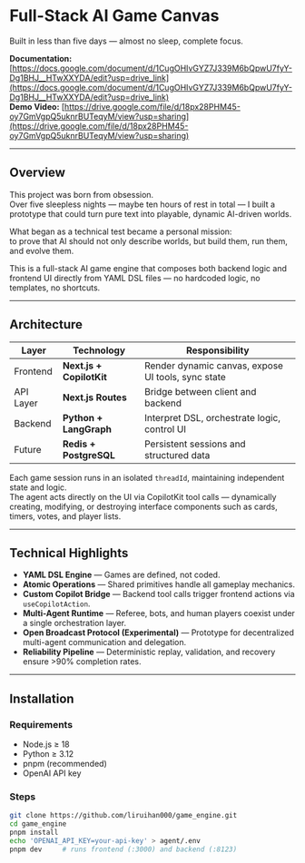 # Full-Stack AI Game Canvas

Built in less than five days — almost no sleep, complete focus.

**Documentation:** [https://docs.google.com/document/d/1CugOHIvGYZ7J339M6bQpwU7fyY-Dg1BHJ__HTwXXYDA/edit?usp=drive_link](https://docs.google.com/document/d/1CugOHIvGYZ7J339M6bQpwU7fyY-Dg1BHJ__HTwXXYDA/edit?usp=drive_link)  
**Demo Video:** [https://drive.google.com/file/d/18px28PHM45-oy7GmVgpQ5uknrBUTeqyM/view?usp=sharing](https://drive.google.com/file/d/18px28PHM45-oy7GmVgpQ5uknrBUTeqyM/view?usp=sharing)

---

## Overview

This project was born from obsession.  
Over five sleepless nights — maybe ten hours of rest in total — I built a prototype that could turn pure text into playable, dynamic AI-driven worlds.

What began as a technical test became a personal mission:  
to prove that AI should not only describe worlds, but build them, run them, and evolve them.

This is a full-stack AI game engine that composes both backend logic and frontend UI directly from YAML DSL files — no hardcoded logic, no templates, no shortcuts.

---

## Architecture

| Layer | Technology | Responsibility |
|-------|-------------|----------------|
| Frontend | **Next.js + CopilotKit** | Render dynamic canvas, expose UI tools, sync state |
| API Layer | **Next.js Routes** | Bridge between client and backend |
| Backend | **Python + LangGraph** | Interpret DSL, orchestrate logic, control UI |
| Future | **Redis + PostgreSQL** | Persistent sessions and structured data |

Each game session runs in an isolated `threadId`, maintaining independent state and logic.  
The agent acts directly on the UI via CopilotKit tool calls — dynamically creating, modifying, or destroying interface components such as cards, timers, votes, and player lists.

---

## Technical Highlights

- **YAML DSL Engine** — Games are defined, not coded.  
- **Atomic Operations** — Shared primitives handle all gameplay mechanics.  
- **Custom Copilot Bridge** — Backend tool calls trigger frontend actions via `useCopilotAction`.  
- **Multi-Agent Runtime** — Referee, bots, and human players coexist under a single orchestration layer.  
- **Open Broadcast Protocol (Experimental)** — Prototype for decentralized multi-agent communication and delegation.  
- **Reliability Pipeline** — Deterministic replay, validation, and recovery ensure >90% completion rates.  

---

## Installation

### Requirements
- Node.js ≥ 18  
- Python ≥ 3.12  
- pnpm (recommended)  
- OpenAI API key  

### Steps
```bash
git clone https://github.com/liruihan000/game_engine.git
cd game_engine
pnpm install
echo 'OPENAI_API_KEY=your-api-key' > agent/.env
pnpm dev     # runs frontend (:3000) and backend (:8123)
